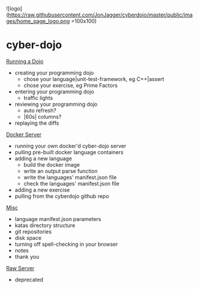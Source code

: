
![logo](https://raw.githubusercontent.com/JonJagger/cyberdojo/master/public/images/home_page_logo.png =100x100)

cyber-dojo
==========

[Running a Dojo](running-a-dojo.md)
  * creating your programming dojo
    * chose your language|unit-test-framework, eg C++|assert
    * chose your exercise, eg Prime Factors
  * entering your programming dojo
    * traffic lights
  * reviewing your programming dojo
    * auto refresh?
    * |60s| columns?
  * replaying the diffs

[Docker Server](docker-server.md)
  * running your own docker'd cyber-dojo server
  * pulling pre-built docker language containers
  * adding a new language
    * build the docker image
    * write an output parse function
    * write the languages' manifest.json file
    * check the languages' manifest.json file
  * adding a new exercise
  * pulling from the cyberdojo github repo

[Misc](misc.md)
  * language manifest.json parameters
  * katas directory structure
  * git repositories
  * disk space
  * turning off spell-checking in your browser
  * notes
  * thank you

[Raw Server](raw-server.md)
  * deprecated
